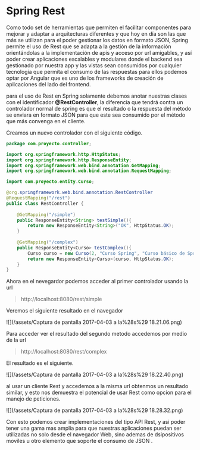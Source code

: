 # Spring Rest

Como todo set de herramientas que permiten el facilitar componentes para mejorar y adaptar a arquitecturas diferentes y que hoy en día son las que más se utilizan para el poder gestionar los datos en formato JSON, Spring permite el uso de Rest que se adapta a la gestión de la información orientándolas a la implementación de apis y acceso por url amigables, y así poder crear aplicaciones escalables y modulares donde el backend sea gestionado por nuestra app y las vistas sean consumidos por cualquier tecnología que permita el consumo de las respuestas para ellos podemos optar por Angular que es uno de los frameworks de creación de aplicaciones del lado del frontend.

para el uso de Rest en Spring solamente debemos anotar nuestras clases con el identificador **@RestController**, la diferencia que tendrá contra un controlador normal de spring es que el resultado o la respuesta del método se enviara en formato JSON para que este sea consumido por el método que más convenga en el cliente.

Creamos un nuevo controlador con el siguiente código.

```java
package com.proyecto.controller;

import org.springframework.http.HttpStatus;
import org.springframework.http.ResponseEntity;
import org.springframework.web.bind.annotation.GetMapping;
import org.springframework.web.bind.annotation.RequestMapping;

import com.proyecto.entity.Curso;

@org.springframework.web.bind.annotation.RestController
@RequestMapping("/rest")
public class RestController {
	
	@GetMapping("/simple")
	public ResponseEntity<String> testSimple(){
		return new ResponseEntity<String>("OK", HttpStatus.OK);
	}
	
	@GetMapping("/complex")
	public ResponseEntity<Curso> testComplex(){
		Curso curso = new Curso(2, "Curso Spring", "Curso básico de Spring", 100, 25);
		return new ResponseEntity<Curso>(curso, HttpStatus.OK);
	}
}
```

Ahora en el nevegardor podemos acceder al primer controlador usando la url 

> http://localhost:8080/rest/simple

Veremos el siguiente resultado en el navegador

![](/assets/Captura de pantalla 2017-04-03 a la%28s%29 18.21.06.png)

Para acceder ver el resultado del segundo metodo accedemos por medio de la url

> http://localhost:8080/rest/complex



El resultado es el siguiente.

![](/assets/Captura de pantalla 2017-04-03 a la%28s%29 18.22.40.png)

al usar un cliente Rest y accedemos a la misma url obtenmos un resultado similar, y esto nos demuestra el potencial de usar Rest como opcion para el manejo de peticiones.

![](/assets/Captura de pantalla 2017-04-03 a la%28s%29 18.28.32.png)

Con esto podemos crear implementaciones del tipo API Rest, y asi poder tener una gama mas amplia para que nuestras aplicaciones puedan ser utilizadas no solo desde el navegador Web, sino ademas de dsipositivos moviles u otro elemento que soporte el consumo de JSON .

